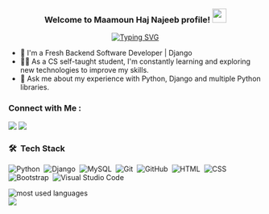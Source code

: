 <h3 align="center">
  Welcome to Maamoun Haj Najeeb profile!
  <img src="https://media.giphy.com/media/hvRJCLFzcasrR4ia7z/giphy.gif" width="28">
</h3>

<!-- Typing SVG by DenverCoder1 - https://github.com/DenverCoder1/readme-typing-svg -->
<p align="center">
  <a href="https://git.io/typing-svg"><img src="https://readme-typing-svg.demolab.com?    font=Fira+Code&pause=1000&center=true&vCenter=true&width=435&lines=Django+web+developer;Always+learning+new+technologies" alt="Typing SVG" /></a>
</p> 

- 🏢 I'm a Fresh Backend Software Developer | Django
- 👨‍💻 As a CS self-taught student, I'm constantly learning and exploring new technologies to improve my skills.
- 💬 Ask me about my experience with Python, Django and multiple Python libraries.


### Connect with Me :

<a href="https://www.linkedin.com/in/maamoun-hajnajeeb/" target="_blank"><img src="https://img.shields.io/badge/Maamoun%20Haj%20Najeeb-Najeeb0077B5?style=for-the-badge&logo=Linkedin&logoColor=white"/></a>
<a href="https://www.facebook.com/almoalmmaamoun" target="_blank"><img src="https://img.shields.io/badge/-Maamoun%20Haj%20Najeeb-0077B5?style=for-the-badge&logo=Facebook&logoColor=white"/></a>
### 🛠 &nbsp;Tech Stack
![Python](https://img.shields.io/badge/-Python%20-05122A?style=flat&logo=python)&nbsp;
![Django](https://img.shields.io/badge/-Django%20-05122A?style=flat&logo=django)&nbsp;
![MySQL](https://img.shields.io/badge/-MySQL-05122A?style=flat&logo=MySQL)&nbsp;
![Git](https://img.shields.io/badge/-Git-05122A?style=flat&logo=git)&nbsp;
![GitHub](https://img.shields.io/badge/-GitHub-05122A?style=flat&logo=github)&nbsp;
![HTML](https://img.shields.io/badge/-HTML-05122A?style=flat&logo=HTML5)&nbsp;
![CSS](https://img.shields.io/badge/-CSS-05122A?style=flat&logo=CSS3&logoColor=1572B6)&nbsp;
![Bootstrap](https://img.shields.io/badge/-Bootstrap-05122A?style=flat&logo=bootstrap&logoColor=563D7C)&nbsp;
![Visual Studio Code](https://img.shields.io/badge/-Visual%20Studio%20Code-05122A?style=flat&logo=visual-studio-code&logoColor=007ACC)&nbsp;




<img align="left" src="https://github-readme-stats.vercel.app/api/top-langs?username=yousefdergham&show_icons=true&locale=en&layout=compact&theme=radical" alt="most used languages" />
<br>
<a href="https://komarev.com/ghpvc/?username=yousefdergham&style=for-the-badge">
    <img src="https://komarev.com/ghpvc/?username=yousefdergham&style=for-the-badge">
</a>
